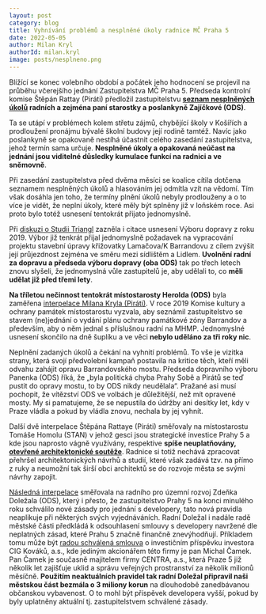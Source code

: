 ```yaml
---
layout: post
category: blog
title: Vyhnívání problémů a nesplněné úkoly radnice MČ Praha 5
date: 2022-05-05
author: Milan Kryl
authorId: milan.kryl
image: posts/nesplneno.png
---
```


Blížící se konec volebního období a počátek jeho hodnocení se projevil na průběhu včerejšího jednání Zastupitelstva MČ Praha 5. Předseda kontrolní komise Štěpán Rattay (Piráti) předložil zastupitelstvu **[seznam nesplněných úkolů](https://usneseni.praha5.cz/#!Bod/92846) radních a zejména paní starostky a poslankyně Zajíčkové (ODS)**.  


Ta se utápí v problémech kolem střetu zájmů, chybějící školy v Košířích a prodloužení pronájmu bývalé školní budovy její rodině tamtéž. Navíc jako poslankyně se opakovaně nestíhá účastnit celého zasedání zastupitelstva, jehož termín sama určuje. **Nesplněné úkoly a opakovaná neúčast na jednání jsou viditelné důsledky kumulace funkcí na radnici a ve sněmovně**. 


Při zasedání zastupitelstva před dvěma měsíci se koalice cítila dotčena seznamem nesplněných úkolů a hlasováním jej odmítla vzít na vědomí. Tím však dosáhla jen toho, že termíny plnění úkolů nebyly prodlouženy a o to více je vidět, že neplní úkoly, které měly být splněny již v loňském roce. Asi proto bylo totéž usnesení tentokrát přijato jednomyslně.


Při [diskuzi o Studii Triangl](http://barrandov.org/zastupitele-resili-vyjezd-ze-sidliste-barrandov) zazněla i citace usnesení Výboru dopravy z roku 2019. Výbor již tenkrát přijal jednomyslně požadavek na vypracování projektu stavební úpravy křižovatky Lamačova/K Barrandovu z cílem zvýšit její průjezdnost zejména ve směru mezi sídlištěm a Lidlem. **Uvolnění radní za dopravu a předseda výboru dopravy (oba ODS)** tak po třech letech znovu slyšeli, že jednomyslná vůle zastupitelů je, aby udělali to, co **měli udělat již před třemi lety**. 


**Na tříletou nečinnost tentokrát místostarosty Herolda (ODS)** byla zaměřena [interpelace Milana Kryla (Piráti)](https://www.praha5.cz/interpelace/usneseni-komise-kultury-a-obnovy-pamatek-z-14-3-2019). V roce 2019 Komise kultury a ochrany památek místostarostu vyzvala, aby seznámil zastupitelstvo se stavem (ne)jednání o vydání plánu ochrany památkové zóny Barrandov a především, aby o něm jednal s příslušnou radní na MHMP. Jednomyslné usnesení skončilo na dně šuplíku a ve věci **nebylo uděláno za tři roky nic**.


Neplnění zadaných úkolů a čekání na vyhnití problémů. To vše je vizitka strany, která svojí předvolební kampaň postavila na kritice těch, kteří měli odvahu zahájit opravu Barrandovského mostu. Předseda dopravního výboru Panenka (ODS) říká, že „byla politická chyba Prahy Sobě a Pirátů se teď pustit do opravy mostu, to by ODS nikdy neudělala“. Pražané asi musí pochopit, že vítězství ODS ve volbách je důležitější, než mít opravené mosty. My si pamatujeme, že se nepustila do údržby ani desítky let, kdy v Praze vládla a pokud by vládla znovu, nechala by jej vyhnít.


Další dvě interpelace Štěpána Rattaye (Piráti) směřovaly na místostarostu Tomáše Homolu (STAN) v jehož gesci jsou strategické investice Prahy 5 a kde jsou naprosto vágně využívány, respektive **spíše neuplatňovány, [otevřené architektonické soutěže](https://www.praha5.cz/interpelace/architektonicka-soutez)**. Radnice si totiž nechává zpracovat přehršel architektonických návrhů a studií, které však zadává tzv. na přímo z ruky a neumožní tak širší obci architektů se do rozvoje města se svými návrhy zapojit.


[Následná interpelace](https://www.praha5.cz/interpelace/zasady-pro-spolupraci-s-investory) směřovala na radního pro územní rozvoj Zdeňka Doležala (ODS), který i přesto, že zastupitelstvo Prahy 5 na konci minulého roku schválilo nové zásady pro jednání s developery, tato nová pravidla neaplikuje při některých svých vyjednáváních. Radní Doležal i nadále radě městské části předkládá k odsouhlasení smlouvy s developery navržené dle neplatných zásad, které Prahu 5 značně finančně znevýhodňují. Příkladem tomu může být [radou schválená smlouva](https://usneseni.praha5.cz/usn/#!Bod/92612) o investičním příspěvku investora CIG Kováků, a.s., kde jediným akcionářem této firmy je pan Michal Čamek. Pan Čamek je současně majitelem firmy CENTRA, a.s., která Praze 5 již několik let zajišťuje uklid a správu veřejných prostranství za několik milionů měsíčně. **Použitím neaktuálních pravidel tak radní Doležal připravil naši městskou část bezmála o 3 miliony korun** na dlouhodobě zanedbávanou občanskou vybavenost. O to mohl být příspěvek developera vyšší, pokud by byly uplatněny aktuální tj. zastupitelstvem schválené zásady.

